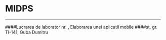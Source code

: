 # MIDPS

---

>

####Lucrarea de laborator nr. , Elaborarea unei aplicatii mobile
####st. gr. TI-141, Guba Dumitru
